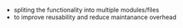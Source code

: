 - spliting the functionality into multiple modules/files
- to improve reusability and reduce maintanance overhead